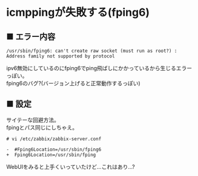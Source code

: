 # icmppingが失敗する(fping6)
## ■ エラー内容
```
/usr/sbin/fping6: can't create raw socket (must run as root?) : Address family not supported by protocol
```
ipv6無効にしているのにfping6でping飛ばしにかかっているから生じるエラーっぽい。  
fping6のバグ?(バージョン上げると正常動作するっぽい)
## ■ 設定
サイテーな回避方法。  
fpingとパス同じにしちゃえ。
```
# vi /etc/zabbix/zabbix-server.conf
```
```
-  #Fping6Location=/usr/sbin/fping6
+  Fping6Location=/usr/sbin/fping
```
WebUIをみると上手くいっていたけど...これはあり...?
